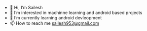 - 👋 Hi, I’m Sailesh
- 👀 I’m interested in machinne learning and android based projects
- 🌱 I’m currently learning android devleopment
- 📫 How to reach me sailesh953@gmail.com

<!---
sailesh307/sailesh307 is a ✨ special ✨ repository because its `README.md` (this file) appears on your GitHub profile.
You can click the Preview link to take a look at your changes.
--->
